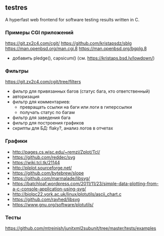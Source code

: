 ## testres

A hyperfast web frontend for software testing results written in C.

### Примеры CGI приложений

https://git.zx2c4.com/cgit/
https://github.com/kristapsdz/sblg
https://man.openbsd.org/man.cgi.8
https://man.openbsd.org/bgplg.8

- добавить pledge(), capsicum() (см. https://kristaps.bsd.lv/lowdown/)

### Фильтры

https://git.zx2c4.com/cgit/tree/filters

- фильтр для привязанных багов (статус бага, кто ответственный)
- авторизация
- фильтр для комментариев:
	- превращать ссылки на баги или логи в гиперссылки
	- получать статус по багам
- фильтр для заведения бага
- фильтр для построения графиков
- скрипты для БД: flaky?, анализ логов в отчетах

### Графики

- http://pages.cs.wisc.edu/~remzi/Zplot/Tcl/
- https://github.com/reddec/svg
- https://wiki.tcl.tk/21144
- http://plplot.sourceforge.net/
- https://github.com/bytebrew/slope
- https://github.com/marmalade/libsvg/
- https://batchloaf.wordpress.com/2011/11/23/simple-data-plotting-from-a-c-console-application-using-svg/
- http://biolpc22.york.ac.uk/linux/plotutils/ascii_chart.c
- https://github.com/ravhed/libsvg
- https://www.gnu.org/software/plotutils/


### Тесты

https://github.com/mtreinish/junitxml2subunit/tree/master/tests/examples
